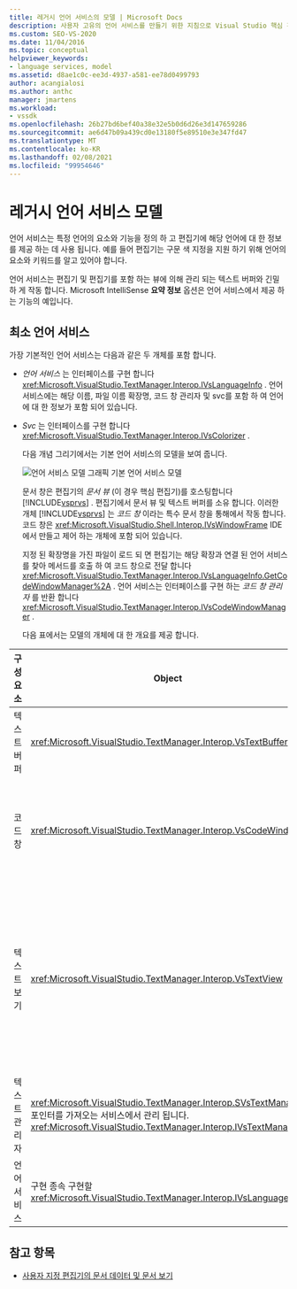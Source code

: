 ```yaml
---
title: 레거시 언어 서비스의 모델 | Microsoft Docs
description: 사용자 고유의 언어 서비스를 만들기 위한 지침으로 Visual Studio 핵심 편집기에 대 한 최소 언어 서비스의이 모델을 사용 합니다.
ms.custom: SEO-VS-2020
ms.date: 11/04/2016
ms.topic: conceptual
helpviewer_keywords:
- language services, model
ms.assetid: d8ae1c0c-ee3d-4937-a581-ee78d0499793
author: acangialosi
ms.author: anthc
manager: jmartens
ms.workload:
- vssdk
ms.openlocfilehash: 26b27bd6bef40a38e32e5b0d6d26e3d147659286
ms.sourcegitcommit: ae6d47b09a439cd0e13180f5e89510e3e347fd47
ms.translationtype: MT
ms.contentlocale: ko-KR
ms.lasthandoff: 02/08/2021
ms.locfileid: "99954646"
---
```

# <a name="model-of-a-legacy-language-service"></a>레거시 언어 서비스 모델
언어 서비스는 특정 언어의 요소와 기능을 정의 하 고 편집기에 해당 언어에 대 한 정보를 제공 하는 데 사용 됩니다. 예를 들어 편집기는 구문 색 지정을 지원 하기 위해 언어의 요소와 키워드를 알고 있어야 합니다.

 언어 서비스는 편집기 및 편집기를 포함 하는 뷰에 의해 관리 되는 텍스트 버퍼와 긴밀 하 게 작동 합니다. Microsoft IntelliSense **요약 정보** 옵션은 언어 서비스에서 제공 하는 기능의 예입니다.

## <a name="a-minimal-language-service"></a>최소 언어 서비스
 가장 기본적인 언어 서비스는 다음과 같은 두 개체를 포함 합니다.

- *언어 서비스* 는 인터페이스를 구현 합니다 <xref:Microsoft.VisualStudio.TextManager.Interop.IVsLanguageInfo> . 언어 서비스에는 해당 이름, 파일 이름 확장명, 코드 창 관리자 및 svc를 포함 하 여 언어에 대 한 정보가 포함 되어 있습니다.

- *Svc* 는 인터페이스를 구현 합니다 <xref:Microsoft.VisualStudio.TextManager.Interop.IVsColorizer> .

  다음 개념 그리기에서는 기본 언어 서비스의 모델을 보여 줍니다.

  ![언어 서비스 모델 그래픽](../../extensibility/media/vslanguageservicemodel.gif "vsLanguageServiceModel") 기본 언어 서비스 모델

  문서 창은 편집기의 *문서 뷰* (이 경우 핵심 편집기)를 호스팅합니다 [!INCLUDE[vsprvs](../../code-quality/includes/vsprvs_md.md)] . 편집기에서 문서 뷰 및 텍스트 버퍼를 소유 합니다. 이러한 개체 [!INCLUDE[vsprvs](../../code-quality/includes/vsprvs_md.md)] 는 *코드 창* 이라는 특수 문서 창을 통해에서 작동 합니다. 코드 창은 <xref:Microsoft.VisualStudio.Shell.Interop.IVsWindowFrame> IDE에서 만들고 제어 하는 개체에 포함 되어 있습니다.

  지정 된 확장명을 가진 파일이 로드 되 면 편집기는 해당 확장과 연결 된 언어 서비스를 찾아 메서드를 호출 하 여 코드 창으로 전달 합니다 <xref:Microsoft.VisualStudio.TextManager.Interop.IVsLanguageInfo.GetCodeWindowManager%2A> . 언어 서비스는 인터페이스를 구현 하는 *코드 창 관리자* 를 반환 합니다 <xref:Microsoft.VisualStudio.TextManager.Interop.IVsCodeWindowManager> .

  다음 표에서는 모델의 개체에 대 한 개요를 제공 합니다.

| 구성 요소 | Object | 함수 |
|------------------| - | - |
| 텍스트 버퍼 | <xref:Microsoft.VisualStudio.TextManager.Interop.VsTextBuffer> | 유니코드 읽기/쓰기 텍스트 스트림입니다. 텍스트에서 다른 인코딩을 사용할 수 있습니다. |
| 코드 창 | <xref:Microsoft.VisualStudio.TextManager.Interop.VsCodeWindow> | 하나 이상의 텍스트 뷰를 포함 하는 문서 창입니다. [!INCLUDE[vsprvs](../../code-quality/includes/vsprvs_md.md)]가 mdi (다중 문서 인터페이스) 모드에 있으면 코드 창은 mdi 자식입니다. |
| 텍스트 보기 | <xref:Microsoft.VisualStudio.TextManager.Interop.VsTextView> | 사용자가 키보드와 마우스를 사용 하 여 텍스트를 탐색 하 고 볼 수 있도록 하는 창입니다. 텍스트 뷰가 사용자에 게 편집기로 표시 됩니다. 일반 편집기 창, 출력 창 및 직접 실행 창에서 텍스트 뷰를 사용할 수 있습니다. 또한 코드 창 내에서 하나 이상의 텍스트 뷰를 구성할 수 있습니다. |
| 텍스트 관리자 | <xref:Microsoft.VisualStudio.TextManager.Interop.SVsTextManager>포인터를 가져오는 서비스에서 관리 됩니다. <xref:Microsoft.VisualStudio.TextManager.Interop.IVsTextManager> | 앞에서 설명한 모든 구성 요소에서 공유 하는 공통 정보를 유지 관리 하는 구성 요소입니다. |
| 언어 서비스 | 구현 종속 구현할 <xref:Microsoft.VisualStudio.TextManager.Interop.IVsLanguageInfo> | 구문 강조 표시, 문 완성 및 중괄호 일치와 같은 언어별 정보를 편집기에 제공 하는 개체입니다. |

## <a name="see-also"></a>참고 항목
- [사용자 지정 편집기의 문서 데이터 및 문서 보기](../../extensibility/document-data-and-document-view-in-custom-editors.md)
